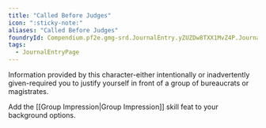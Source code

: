 ```yaml
---
title: "Called Before Judges"
icon: ":sticky-note:"
aliases: "Called Before Judges"
foundryId: Compendium.pf2e.gmg-srd.JournalEntry.yZUZDw8TXX1MvZ4P.JournalEntryPage.SCopXboKGZJfQ8QU
tags:
  - JournalEntryPage
---
```

Information provided by this character-either intentionally or inadvertently given-required you to justify yourself in front of a group of bureaucrats or magistrates.

Add the [[Group Impression|Group Impression]] skill feat to your background options.